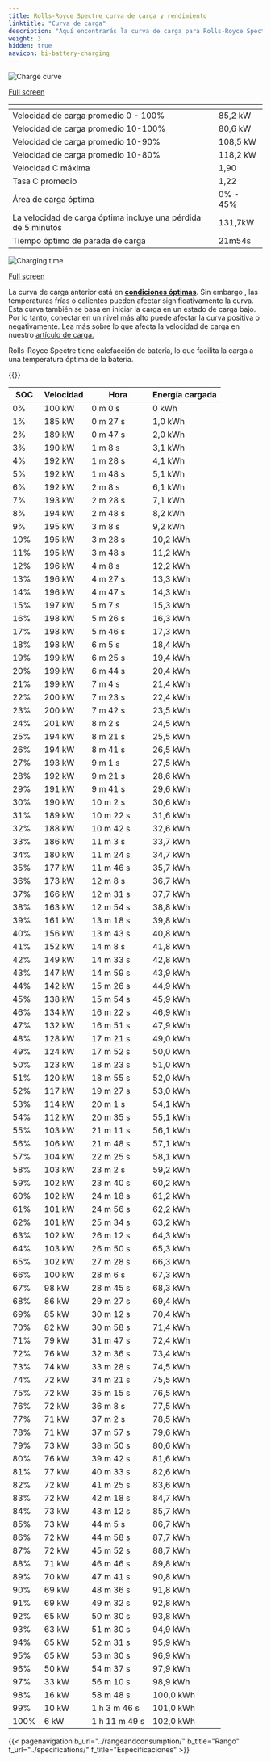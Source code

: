 ```yaml
---
title: Rolls-Royce Spectre curva de carga y rendimiento
linktitle: "Curva de carga"
description: "Aquí encontrarás la curva de carga para Rolls-Royce Spectre."
weight: 3
hidden: true
navicon: bi-battery-charging
---
```

<!-- markdownlint-disable MD033 -->
<!-- markdownlint-disable MD010 -->
<img src="/images/models/rolls-royce/spectre/spectre/chargingcurve.svg" alt="Charge curve" class="img-fluid">

[Full screen](/images/models/rolls-royce/spectre/spectre/chargingcurve.svg)


<div class="table-responsive">
<table class="table table-striped border">
	<thead>
		<tr>
			<th>
			</th>
			<th>
			</th>
		</tr>
	</thead>
	<tbody>
		<tr>
			<td>
				Velocidad de carga promedio 0 - 100%
			</td>
			<td>
				85,2 kW
			</td>
		</tr>
		<tr>
			<td>
				Velocidad de carga promedio 10-100%
			</td>
			<td>
				80,6 kW
			</td>
		</tr>
		<tr>
			<td>
				Velocidad de carga promedio 10-90%
			</td>
			<td>
				108,5 kW
			</td>
		</tr>
		<tr>
			<td>
				Velocidad de carga promedio 10-80%
			</td>
			<td>
				118,2 kW
			</td>
		</tr>
		<tr>
			<td>
				Velocidad C máxima
			</td>
			<td>
				1,90
			</td>
		</tr>
		<tr>
			<td>
				Tasa C promedio
			</td>
			<td>
				1,22
			</td>
		</tr>
		<tr>
			<td>
				Área de carga óptima
			</td>
			<td>
				0% - 45%
			</td>
		</tr>
		<tr>
			<td>
				La velocidad de carga óptima incluye una pérdida de 5 minutos
			</td>
			<td>
				131,7kW
			</td>
		</tr>
		<tr>
			<td>
				Tiempo óptimo de parada de carga
			</td>
			<td>
				21m54s
			</td>
		</tr>
	</tbody>
</table>
</div>
<img src="/images/models/rolls-royce/spectre/spectre/chargingtime.svg" alt="Charging time" class="img-fluid">

[Full screen](/images/models/rolls-royce/spectre/spectre/chargingtime.svg)


La curva de carga anterior está en **[condiciones óptimas](../../../../../technology/battery/charging/#temperatura)**. Sin embargo , las temperaturas frías o calientes pueden afectar significativamente la curva. Esta curva también se basa en iniciar la carga en un estado de carga bajo. Por lo tanto, conectar en un nivel más alto puede afectar la curva positiva o negativamente. Lea más sobre lo que afecta la velocidad de carga en nuestro [artículo de carga.](../../../../../technology/battery/charging/)


Rolls-Royce Spectre tiene calefacción de batería, lo que facilita la carga a una temperatura óptima de la batería.


{{<evkxdisplayaddarticle />}}
<div class="table-responsive">
<table class="table table-striped border">
	<thead>
		<tr>
			<th>
				SOC
			</th>
			<th>
				Velocidad
			</th>
			<th>
				Hora
			</th>
			<th>
				Energía cargada
			</th>
		</tr>
	</thead>
	<tbody>
		<tr>
			<td>
				0%
			</td>
			<td>
				100 kW
			</td>
			<td>
				 0 m 0 s
			</td>
			<td>
				0 kWh
			</td>
		</tr>
		<tr>
			<td>
				1%
			</td>
			<td>
				185 kW
			</td>
			<td>
				 0 m 27 s
			</td>
			<td>
				1,0 kWh
			</td>
		</tr>
		<tr>
			<td>
				2%
			</td>
			<td>
				189 kW
			</td>
			<td>
				 0 m 47 s
			</td>
			<td>
				2,0 kWh
			</td>
		</tr>
		<tr>
			<td>
				3%
			</td>
			<td>
				190 kW
			</td>
			<td>
				 1 m 8 s
			</td>
			<td>
				3,1 kWh
			</td>
		</tr>
		<tr>
			<td>
				4%
			</td>
			<td>
				192 kW
			</td>
			<td>
				 1 m 28 s
			</td>
			<td>
				4,1 kWh
			</td>
		</tr>
		<tr>
			<td>
				5%
			</td>
			<td>
				192 kW
			</td>
			<td>
				 1 m 48 s
			</td>
			<td>
				5,1 kWh
			</td>
		</tr>
		<tr>
			<td>
				6%
			</td>
			<td>
				192 kW
			</td>
			<td>
				 2 m 8 s
			</td>
			<td>
				6,1 kWh
			</td>
		</tr>
		<tr>
			<td>
				7%
			</td>
			<td>
				193 kW
			</td>
			<td>
				 2 m 28 s
			</td>
			<td>
				7,1 kWh
			</td>
		</tr>
		<tr>
			<td>
				8%
			</td>
			<td>
				194 kW
			</td>
			<td>
				 2 m 48 s
			</td>
			<td>
				8,2 kWh
			</td>
		</tr>
		<tr>
			<td>
				9%
			</td>
			<td>
				195 kW
			</td>
			<td>
				 3 m 8 s
			</td>
			<td>
				9,2 kWh
			</td>
		</tr>
		<tr>
			<td>
				10%
			</td>
			<td>
				195 kW
			</td>
			<td>
				 3 m 28 s
			</td>
			<td>
				10,2 kWh
			</td>
		</tr>
		<tr>
			<td>
				11%
			</td>
			<td>
				195 kW
			</td>
			<td>
				 3 m 48 s
			</td>
			<td>
				11,2 kWh
			</td>
		</tr>
		<tr>
			<td>
				12%
			</td>
			<td>
				196 kW
			</td>
			<td>
				 4 m 8 s
			</td>
			<td>
				12,2 kWh
			</td>
		</tr>
		<tr>
			<td>
				13%
			</td>
			<td>
				196 kW
			</td>
			<td>
				 4 m 27 s
			</td>
			<td>
				13,3 kWh
			</td>
		</tr>
		<tr>
			<td>
				14%
			</td>
			<td>
				196 kW
			</td>
			<td>
				 4 m 47 s
			</td>
			<td>
				14,3 kWh
			</td>
		</tr>
		<tr>
			<td>
				15%
			</td>
			<td>
				197 kW
			</td>
			<td>
				 5 m 7 s
			</td>
			<td>
				15,3 kWh
			</td>
		</tr>
		<tr>
			<td>
				16%
			</td>
			<td>
				198 kW
			</td>
			<td>
				 5 m 26 s
			</td>
			<td>
				16,3 kWh
			</td>
		</tr>
		<tr>
			<td>
				17%
			</td>
			<td>
				198 kW
			</td>
			<td>
				 5 m 46 s
			</td>
			<td>
				17,3 kWh
			</td>
		</tr>
		<tr>
			<td>
				18%
			</td>
			<td>
				198 kW
			</td>
			<td>
				 6 m 5 s
			</td>
			<td>
				18,4 kWh
			</td>
		</tr>
		<tr>
			<td>
				19%
			</td>
			<td>
				199 kW
			</td>
			<td>
				 6 m 25 s
			</td>
			<td>
				19,4 kWh
			</td>
		</tr>
		<tr>
			<td>
				20%
			</td>
			<td>
				199 kW
			</td>
			<td>
				 6 m 44 s
			</td>
			<td>
				20,4 kWh
			</td>
		</tr>
		<tr>
			<td>
				21%
			</td>
			<td>
				199 kW
			</td>
			<td>
				 7 m 4 s
			</td>
			<td>
				21,4 kWh
			</td>
		</tr>
		<tr>
			<td>
				22%
			</td>
			<td>
				200 kW
			</td>
			<td>
				 7 m 23 s
			</td>
			<td>
				22,4 kWh
			</td>
		</tr>
		<tr>
			<td>
				23%
			</td>
			<td>
				200 kW
			</td>
			<td>
				 7 m 42 s
			</td>
			<td>
				23,5 kWh
			</td>
		</tr>
		<tr>
			<td>
				24%
			</td>
			<td>
				201 kW
			</td>
			<td>
				 8 m 2 s
			</td>
			<td>
				24,5 kWh
			</td>
		</tr>
		<tr>
			<td>
				25%
			</td>
			<td>
				194 kW
			</td>
			<td>
				 8 m 21 s
			</td>
			<td>
				25,5 kWh
			</td>
		</tr>
		<tr>
			<td>
				26%
			</td>
			<td>
				194 kW
			</td>
			<td>
				 8 m 41 s
			</td>
			<td>
				26,5 kWh
			</td>
		</tr>
		<tr>
			<td>
				27%
			</td>
			<td>
				193 kW
			</td>
			<td>
				 9 m 1 s
			</td>
			<td>
				27,5 kWh
			</td>
		</tr>
		<tr>
			<td>
				28%
			</td>
			<td>
				192 kW
			</td>
			<td>
				 9 m 21 s
			</td>
			<td>
				28,6 kWh
			</td>
		</tr>
		<tr>
			<td>
				29%
			</td>
			<td>
				191 kW
			</td>
			<td>
				 9 m 41 s
			</td>
			<td>
				29,6 kWh
			</td>
		</tr>
		<tr>
			<td>
				30%
			</td>
			<td>
				190 kW
			</td>
			<td>
				 10 m 2 s
			</td>
			<td>
				30,6 kWh
			</td>
		</tr>
		<tr>
			<td>
				31%
			</td>
			<td>
				189 kW
			</td>
			<td>
				 10 m 22 s
			</td>
			<td>
				31,6 kWh
			</td>
		</tr>
		<tr>
			<td>
				32%
			</td>
			<td>
				188 kW
			</td>
			<td>
				 10 m 42 s
			</td>
			<td>
				32,6 kWh
			</td>
		</tr>
		<tr>
			<td>
				33%
			</td>
			<td>
				186 kW
			</td>
			<td>
				 11 m 3 s
			</td>
			<td>
				33,7 kWh
			</td>
		</tr>
		<tr>
			<td>
				34%
			</td>
			<td>
				180 kW
			</td>
			<td>
				 11 m 24 s
			</td>
			<td>
				34,7 kWh
			</td>
		</tr>
		<tr>
			<td>
				35%
			</td>
			<td>
				177 kW
			</td>
			<td>
				 11 m 46 s
			</td>
			<td>
				35,7 kWh
			</td>
		</tr>
		<tr>
			<td>
				36%
			</td>
			<td>
				173 kW
			</td>
			<td>
				 12 m 8 s
			</td>
			<td>
				36,7 kWh
			</td>
		</tr>
		<tr>
			<td>
				37%
			</td>
			<td>
				166 kW
			</td>
			<td>
				 12 m 31 s
			</td>
			<td>
				37,7 kWh
			</td>
		</tr>
		<tr>
			<td>
				38%
			</td>
			<td>
				163 kW
			</td>
			<td>
				 12 m 54 s
			</td>
			<td>
				38,8 kWh
			</td>
		</tr>
		<tr>
			<td>
				39%
			</td>
			<td>
				161 kW
			</td>
			<td>
				 13 m 18 s
			</td>
			<td>
				39,8 kWh
			</td>
		</tr>
		<tr>
			<td>
				40%
			</td>
			<td>
				156 kW
			</td>
			<td>
				 13 m 43 s
			</td>
			<td>
				40,8 kWh
			</td>
		</tr>
		<tr>
			<td>
				41%
			</td>
			<td>
				152 kW
			</td>
			<td>
				 14 m 8 s
			</td>
			<td>
				41,8 kWh
			</td>
		</tr>
		<tr>
			<td>
				42%
			</td>
			<td>
				149 kW
			</td>
			<td>
				 14 m 33 s
			</td>
			<td>
				42,8 kWh
			</td>
		</tr>
		<tr>
			<td>
				43%
			</td>
			<td>
				147 kW
			</td>
			<td>
				 14 m 59 s
			</td>
			<td>
				43,9 kWh
			</td>
		</tr>
		<tr>
			<td>
				44%
			</td>
			<td>
				142 kW
			</td>
			<td>
				 15 m 26 s
			</td>
			<td>
				44,9 kWh
			</td>
		</tr>
		<tr>
			<td>
				45%
			</td>
			<td>
				138 kW
			</td>
			<td>
				 15 m 54 s
			</td>
			<td>
				45,9 kWh
			</td>
		</tr>
		<tr>
			<td>
				46%
			</td>
			<td>
				134 kW
			</td>
			<td>
				 16 m 22 s
			</td>
			<td>
				46,9 kWh
			</td>
		</tr>
		<tr>
			<td>
				47%
			</td>
			<td>
				132 kW
			</td>
			<td>
				 16 m 51 s
			</td>
			<td>
				47,9 kWh
			</td>
		</tr>
		<tr>
			<td>
				48%
			</td>
			<td>
				128 kW
			</td>
			<td>
				 17 m 21 s
			</td>
			<td>
				49,0 kWh
			</td>
		</tr>
		<tr>
			<td>
				49%
			</td>
			<td>
				124 kW
			</td>
			<td>
				 17 m 52 s
			</td>
			<td>
				50,0 kWh
			</td>
		</tr>
		<tr>
			<td>
				50%
			</td>
			<td>
				123 kW
			</td>
			<td>
				 18 m 23 s
			</td>
			<td>
				51,0 kWh
			</td>
		</tr>
		<tr>
			<td>
				51%
			</td>
			<td>
				120 kW
			</td>
			<td>
				 18 m 55 s
			</td>
			<td>
				52,0 kWh
			</td>
		</tr>
		<tr>
			<td>
				52%
			</td>
			<td>
				117 kW
			</td>
			<td>
				 19 m 27 s
			</td>
			<td>
				53,0 kWh
			</td>
		</tr>
		<tr>
			<td>
				53%
			</td>
			<td>
				114 kW
			</td>
			<td>
				 20 m 1 s
			</td>
			<td>
				54,1 kWh
			</td>
		</tr>
		<tr>
			<td>
				54%
			</td>
			<td>
				112 kW
			</td>
			<td>
				 20 m 35 s
			</td>
			<td>
				55,1 kWh
			</td>
		</tr>
		<tr>
			<td>
				55%
			</td>
			<td>
				103 kW
			</td>
			<td>
				 21 m 11 s
			</td>
			<td>
				56,1 kWh
			</td>
		</tr>
		<tr>
			<td>
				56%
			</td>
			<td>
				106 kW
			</td>
			<td>
				 21 m 48 s
			</td>
			<td>
				57,1 kWh
			</td>
		</tr>
		<tr>
			<td>
				57%
			</td>
			<td>
				104 kW
			</td>
			<td>
				 22 m 25 s
			</td>
			<td>
				58,1 kWh
			</td>
		</tr>
		<tr>
			<td>
				58%
			</td>
			<td>
				103 kW
			</td>
			<td>
				 23 m 2 s
			</td>
			<td>
				59,2 kWh
			</td>
		</tr>
		<tr>
			<td>
				59%
			</td>
			<td>
				102 kW
			</td>
			<td>
				 23 m 40 s
			</td>
			<td>
				60,2 kWh
			</td>
		</tr>
		<tr>
			<td>
				60%
			</td>
			<td>
				102 kW
			</td>
			<td>
				 24 m 18 s
			</td>
			<td>
				61,2 kWh
			</td>
		</tr>
		<tr>
			<td>
				61%
			</td>
			<td>
				101 kW
			</td>
			<td>
				 24 m 56 s
			</td>
			<td>
				62,2 kWh
			</td>
		</tr>
		<tr>
			<td>
				62%
			</td>
			<td>
				101 kW
			</td>
			<td>
				 25 m 34 s
			</td>
			<td>
				63,2 kWh
			</td>
		</tr>
		<tr>
			<td>
				63%
			</td>
			<td>
				102 kW
			</td>
			<td>
				 26 m 12 s
			</td>
			<td>
				64,3 kWh
			</td>
		</tr>
		<tr>
			<td>
				64%
			</td>
			<td>
				103 kW
			</td>
			<td>
				 26 m 50 s
			</td>
			<td>
				65,3 kWh
			</td>
		</tr>
		<tr>
			<td>
				65%
			</td>
			<td>
				102 kW
			</td>
			<td>
				 27 m 28 s
			</td>
			<td>
				66,3 kWh
			</td>
		</tr>
		<tr>
			<td>
				66%
			</td>
			<td>
				100 kW
			</td>
			<td>
				 28 m 6 s
			</td>
			<td>
				67,3 kWh
			</td>
		</tr>
		<tr>
			<td>
				67%
			</td>
			<td>
				98 kW
			</td>
			<td>
				 28 m 45 s
			</td>
			<td>
				68,3 kWh
			</td>
		</tr>
		<tr>
			<td>
				68%
			</td>
			<td>
				86 kW
			</td>
			<td>
				 29 m 27 s
			</td>
			<td>
				69,4 kWh
			</td>
		</tr>
		<tr>
			<td>
				69%
			</td>
			<td>
				85 kW
			</td>
			<td>
				 30 m 12 s
			</td>
			<td>
				70,4 kWh
			</td>
		</tr>
		<tr>
			<td>
				70%
			</td>
			<td>
				82 kW
			</td>
			<td>
				 30 m 58 s
			</td>
			<td>
				71,4 kWh
			</td>
		</tr>
		<tr>
			<td>
				71%
			</td>
			<td>
				79 kW
			</td>
			<td>
				 31 m 47 s
			</td>
			<td>
				72,4 kWh
			</td>
		</tr>
		<tr>
			<td>
				72%
			</td>
			<td>
				76 kW
			</td>
			<td>
				 32 m 36 s
			</td>
			<td>
				73,4 kWh
			</td>
		</tr>
		<tr>
			<td>
				73%
			</td>
			<td>
				74 kW
			</td>
			<td>
				 33 m 28 s
			</td>
			<td>
				74,5 kWh
			</td>
		</tr>
		<tr>
			<td>
				74%
			</td>
			<td>
				72 kW
			</td>
			<td>
				 34 m 21 s
			</td>
			<td>
				75,5 kWh
			</td>
		</tr>
		<tr>
			<td>
				75%
			</td>
			<td>
				72 kW
			</td>
			<td>
				 35 m 15 s
			</td>
			<td>
				76,5 kWh
			</td>
		</tr>
		<tr>
			<td>
				76%
			</td>
			<td>
				72 kW
			</td>
			<td>
				 36 m 8 s
			</td>
			<td>
				77,5 kWh
			</td>
		</tr>
		<tr>
			<td>
				77%
			</td>
			<td>
				71 kW
			</td>
			<td>
				 37 m 2 s
			</td>
			<td>
				78,5 kWh
			</td>
		</tr>
		<tr>
			<td>
				78%
			</td>
			<td>
				71 kW
			</td>
			<td>
				 37 m 57 s
			</td>
			<td>
				79,6 kWh
			</td>
		</tr>
		<tr>
			<td>
				79%
			</td>
			<td>
				73 kW
			</td>
			<td>
				 38 m 50 s
			</td>
			<td>
				80,6 kWh
			</td>
		</tr>
		<tr>
			<td>
				80%
			</td>
			<td>
				76 kW
			</td>
			<td>
				 39 m 42 s
			</td>
			<td>
				81,6 kWh
			</td>
		</tr>
		<tr>
			<td>
				81%
			</td>
			<td>
				77 kW
			</td>
			<td>
				 40 m 33 s
			</td>
			<td>
				82,6 kWh
			</td>
		</tr>
		<tr>
			<td>
				82%
			</td>
			<td>
				72 kW
			</td>
			<td>
				 41 m 25 s
			</td>
			<td>
				83,6 kWh
			</td>
		</tr>
		<tr>
			<td>
				83%
			</td>
			<td>
				72 kW
			</td>
			<td>
				 42 m 18 s
			</td>
			<td>
				84,7 kWh
			</td>
		</tr>
		<tr>
			<td>
				84%
			</td>
			<td>
				73 kW
			</td>
			<td>
				 43 m 12 s
			</td>
			<td>
				85,7 kWh
			</td>
		</tr>
		<tr>
			<td>
				85%
			</td>
			<td>
				73 kW
			</td>
			<td>
				 44 m 5 s
			</td>
			<td>
				86,7 kWh
			</td>
		</tr>
		<tr>
			<td>
				86%
			</td>
			<td>
				72 kW
			</td>
			<td>
				 44 m 58 s
			</td>
			<td>
				87,7 kWh
			</td>
		</tr>
		<tr>
			<td>
				87%
			</td>
			<td>
				72 kW
			</td>
			<td>
				 45 m 52 s
			</td>
			<td>
				88,7 kWh
			</td>
		</tr>
		<tr>
			<td>
				88%
			</td>
			<td>
				71 kW
			</td>
			<td>
				 46 m 46 s
			</td>
			<td>
				89,8 kWh
			</td>
		</tr>
		<tr>
			<td>
				89%
			</td>
			<td>
				70 kW
			</td>
			<td>
				 47 m 41 s
			</td>
			<td>
				90,8 kWh
			</td>
		</tr>
		<tr>
			<td>
				90%
			</td>
			<td>
				69 kW
			</td>
			<td>
				 48 m 36 s
			</td>
			<td>
				91,8 kWh
			</td>
		</tr>
		<tr>
			<td>
				91%
			</td>
			<td>
				69 kW
			</td>
			<td>
				 49 m 32 s
			</td>
			<td>
				92,8 kWh
			</td>
		</tr>
		<tr>
			<td>
				92%
			</td>
			<td>
				65 kW
			</td>
			<td>
				 50 m 30 s
			</td>
			<td>
				93,8 kWh
			</td>
		</tr>
		<tr>
			<td>
				93%
			</td>
			<td>
				63 kW
			</td>
			<td>
				 51 m 30 s
			</td>
			<td>
				94,9 kWh
			</td>
		</tr>
		<tr>
			<td>
				94%
			</td>
			<td>
				65 kW
			</td>
			<td>
				 52 m 31 s
			</td>
			<td>
				95,9 kWh
			</td>
		</tr>
		<tr>
			<td>
				95%
			</td>
			<td>
				65 kW
			</td>
			<td>
				 53 m 30 s
			</td>
			<td>
				96,9 kWh
			</td>
		</tr>
		<tr>
			<td>
				96%
			</td>
			<td>
				50 kW
			</td>
			<td>
				 54 m 37 s
			</td>
			<td>
				97,9 kWh
			</td>
		</tr>
		<tr>
			<td>
				97%
			</td>
			<td>
				33 kW
			</td>
			<td>
				 56 m 10 s
			</td>
			<td>
				98,9 kWh
			</td>
		</tr>
		<tr>
			<td>
				98%
			</td>
			<td>
				16 kW
			</td>
			<td>
				 58 m 48 s
			</td>
			<td>
				100,0 kWh
			</td>
		</tr>
		<tr>
			<td>
				99%
			</td>
			<td>
				10 kW
			</td>
			<td>
				1 h 3 m 46 s
			</td>
			<td>
				101,0 kWh
			</td>
		</tr>
		<tr>
			<td>
				100%
			</td>
			<td>
				6 kW
			</td>
			<td>
				1 h 11 m 49 s
			</td>
			<td>
				102,0 kWh
			</td>
		</tr>
	</tbody>
</table>
</div>


{{< pagenavigation b_url="../rangeandconsumption/" b_title="Rango" f_url="../specifications/" f_title="Especificaciones" >}}
